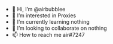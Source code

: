 - 👋 Hi, I’m @airbubblee
- 👀 I’m interested in Proxies
- 🌱 I’m currently learning nothing
- 💞️ I’m looking to collaborate on nothing
- 📫 How to reach me air#7247

<!---
airbubblee/airbubblee is a ✨ special ✨ repository because its `README.md` (this file) appears on your GitHub profile.
You can click the Preview link to take a look at your changes.
--->
